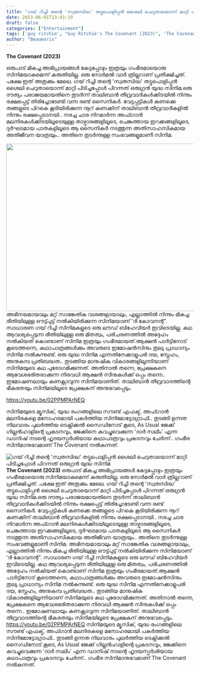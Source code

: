 ```yaml
---
title: "ഗയ്‌ റിച്ചി തന്റെ 'സ്വതസിദ്ധ' തട്ടുപൊളിപ്പൻ ശൈലി ചെറുതായൊന്ന് മാറ്റി പിടിച്ചപ്പോൾ പിറന്നത് ഒരുഗ്രൻ യുദ്ധ സിനിമ"
date: 2023-06-01T13:43:19
draft: false
categories: ["Entertainment"]
tags: ['guy ritchie', "Guy Ritchie's The Covenant (2023)", 'The Covenant (2023)']
author: "Beaumaris"
---
```


<strong>The Covenant (2023)</strong>

ഒരുപാട് മികച്ച അഭിപ്രായങ്ങൾ കേട്ടപ്പോഴും ഇത്രയും ഗംഭീരമായൊരു സിനിമയാകുമെന്ന് കരുതിയില്ല. ഒരു നോർമൽ വാർ ത്രില്ലറാണ് പ്രതീക്ഷിച്ചത്. പക്ഷേ ഇത് അതുക്കും മേലെ. ഗയ്‌ റിച്ചി തന്റെ 'സ്വതസിദ്ധ' തട്ടുപൊളിപ്പൻ ശൈലി ചെറുതായൊന്ന് മാറ്റി പിടിച്ചപ്പോൾ പിറന്നത് ഒരുഗ്രൻ യുദ്ധ സിനിമ.ഒരു ദൗത്യം പരാജയമായതിനെ തുടർന്ന് താലിബാൻ തീവ്രവാദികൾക്കിടയിൽ നിന്നും രക്ഷപ്പെട്ട് തിരിച്ചോടേണ്ടി വന്ന രണ്ട് സൈനികർ. വേട്ടപ്പട്ടികൾ കണക്കെ തങ്ങളുടെ പിറകെ കൂടിയിരിക്കുന്ന നൂറ് കണക്കിന് താലിബാൻ തീവ്രവാദികളിൽ നിന്നും രക്ഷപ്പെടാനയി.. നരച്ച ചാര നിറമാർന്ന അഫ്ഗാൻ മലനിരകൾക്കിടയിലൂടെയുള്ള താഴ്വാരങ്ങളിലൂടെ, ചെങ്കുത്തായ ഇറക്കങ്ങളിലൂടെ, ദുർഘടമായ പാതകളിലൂടെ ആ സൈനികർ നടത്തുന്ന അതിസാഹസികമായ അതിജീവന യാത്രയും.. അതിനെ തുടർന്നുള്ള സംഭവങ്ങളുമാണീ സിനിമ.

<a href="https://cdn.boolokam.com/articles/2023/06/dqqdddf.webp"><img class="size-large wp-image-397959 aligncenter" src="https://cdn.boolokam.com/articles/2023/06/dqqdddf-1024x576.webp" alt="" width="800" height="450" /></a>അഭിനയമായാലും മറ്റ് സാങ്കേതിക വശങ്ങളായാലും, എല്ലാത്തിൽ നിന്നും മികച്ച രീതിയിലുള്ള ഔട്ട്പുട്ട് നൽകിയിരിക്കുന്ന സിനിമയാണ് 'ദി കോവനന്റ്'. സാധാരണ ഗയ് റിച്ചി സിനിമകളുടെ ഒരു ലൗഡ് ബിഹേവിയർ ഇവിടെയില്ല. കഥ ആവശ്യപ്പെടുന്ന രീതിയിലുള്ള ഒരു മിതത്വം, പരിചരണത്തിൽ അദ്ദേഹം നൽകിയത് കൊണ്ടാണ് സിനിമ ഇത്രയും ഗംഭീരമായത്.ആക്ഷൻ പാർട്ടിനോട് കൂടെത്തന്നെ, കഥാപാത്രങ്ങൾക്കും അവരുടെ ഇമോഷൻസിനും തുല്യ പ്രാധാന്യം സിനിമ നൽകുന്നുണ്ട്. ഒരു യുദ്ധ സിനിമ എന്നതിനേക്കാളുപരി ദയ, സ്നേഹം, അനുകമ്പ പ്രതിബദ്ധത.. തുടങ്ങിയ മാനുഷിക വികാരങ്ങളിലൂന്നിയാണ് സിനിമയുടെ കഥ പുരോഗമിക്കുന്നത്. അതിനാൽ തന്നെ, പ്രേക്ഷകനെ ആവേശഭരിതരാക്കുന്ന നിരവധി ആക്ഷൻ സീനുകൾക്ക് ഒപ്പം തന്നെ.. ഇമോഷണലായും കണക്റ്റാവുന്ന സിനിമയാണിത്. താലിബാൻ തീവ്രവാദത്തിന്റെ ഭീകരതയും സിനിമയിലൂടെ പ്രേക്ഷകന് അനുഭവപ്പെടും.

https://youtu.be/02PPMPArNEQ

സിനിമയുടെ മ്യൂസിക്, യുദ്ധ രംഗങ്ങളിലെ സൗണ്ട് എഫക്ട്, അഫ്ഗാൻ മലനിരകളെ മനോഹരമായി പകർത്തിയ സിനിമോട്ടോഗ്രാഫി.. തുടങ്ങി ഉന്നത നിലവാരം പുലർത്തിയ ടെക്നിക്കൽ സൈഡിനോട് കൂടെ, As Usual ജേക്ക് ഗില്ലൻഹാളിന്റെ പ്രകടനവും, ജേക്കിനെ കവച്ചുവെക്കുന്ന 'ദാർ സലീം' എന്ന ഡാനിഷ് നടന്റെ ഹൃദയസ്പർശിയായ കഥാപാത്രവും പ്രകടനവും ചേർന്ന്.. ഗംഭീര സിനിമാനുഭവമാണ് The Covenant നൽകുന്നത്.


![ഗയ്‌ റിച്ചി തന്റെ 'സ്വതസിദ്ധ' തട്ടുപൊളിപ്പൻ ശൈലി ചെറുതായൊന്ന് മാറ്റി പിടിച്ചപ്പോൾ പിറന്നത് ഒരുഗ്രൻ യുദ്ധ സിനിമ](https://cdn.boolokam.com/articles/2023/06/dqqdddf-1024x576.webp)**The Covenant (2023)** ഒരുപാട് മികച്ച അഭിപ്രായങ്ങൾ കേട്ടപ്പോഴും ഇത്രയും ഗംഭീരമായൊരു സിനിമയാകുമെന്ന് കരുതിയില്ല. ഒരു നോർമൽ വാർ ത്രില്ലറാണ് പ്രതീക്ഷിച്ചത്. പക്ഷേ ഇത് അതുക്കും മേലെ. ഗയ്‌ റിച്ചി തന്റെ 'സ്വതസിദ്ധ' തട്ടുപൊളിപ്പൻ ശൈലി ചെറുതായൊന്ന് മാറ്റി പിടിച്ചപ്പോൾ പിറന്നത് ഒരുഗ്രൻ യുദ്ധ സിനിമ.ഒരു ദൗത്യം പരാജയമായതിനെ തുടർന്ന് താലിബാൻ തീവ്രവാദികൾക്കിടയിൽ നിന്നും രക്ഷപ്പെട്ട് തിരിച്ചോടേണ്ടി വന്ന രണ്ട് സൈനികർ. വേട്ടപ്പട്ടികൾ കണക്കെ തങ്ങളുടെ പിറകെ കൂടിയിരിക്കുന്ന നൂറ് കണക്കിന് താലിബാൻ തീവ്രവാദികളിൽ നിന്നും രക്ഷപ്പെടാനയി.. നരച്ച ചാര നിറമാർന്ന അഫ്ഗാൻ മലനിരകൾക്കിടയിലൂടെയുള്ള താഴ്വാരങ്ങളിലൂടെ, ചെങ്കുത്തായ ഇറക്കങ്ങളിലൂടെ, ദുർഘടമായ പാതകളിലൂടെ ആ സൈനികർ നടത്തുന്ന അതിസാഹസികമായ അതിജീവന യാത്രയും.. അതിനെ തുടർന്നുള്ള സംഭവങ്ങളുമാണീ സിനിമ. [](https://cdn.boolokam.com/articles/2023/06/dqqdddf.webp)അഭിനയമായാലും മറ്റ് സാങ്കേതിക വശങ്ങളായാലും, എല്ലാത്തിൽ നിന്നും മികച്ച രീതിയിലുള്ള ഔട്ട്പുട്ട് നൽകിയിരിക്കുന്ന സിനിമയാണ് 'ദി കോവനന്റ്'. സാധാരണ ഗയ് റിച്ചി സിനിമകളുടെ ഒരു ലൗഡ് ബിഹേവിയർ ഇവിടെയില്ല. കഥ ആവശ്യപ്പെടുന്ന രീതിയിലുള്ള ഒരു മിതത്വം, പരിചരണത്തിൽ അദ്ദേഹം നൽകിയത് കൊണ്ടാണ് സിനിമ ഇത്രയും ഗംഭീരമായത്.ആക്ഷൻ പാർട്ടിനോട് കൂടെത്തന്നെ, കഥാപാത്രങ്ങൾക്കും അവരുടെ ഇമോഷൻസിനും തുല്യ പ്രാധാന്യം സിനിമ നൽകുന്നുണ്ട്. ഒരു യുദ്ധ സിനിമ എന്നതിനേക്കാളുപരി ദയ, സ്നേഹം, അനുകമ്പ പ്രതിബദ്ധത.. തുടങ്ങിയ മാനുഷിക വികാരങ്ങളിലൂന്നിയാണ് സിനിമയുടെ കഥ പുരോഗമിക്കുന്നത്. അതിനാൽ തന്നെ, പ്രേക്ഷകനെ ആവേശഭരിതരാക്കുന്ന നിരവധി ആക്ഷൻ സീനുകൾക്ക് ഒപ്പം തന്നെ.. ഇമോഷണലായും കണക്റ്റാവുന്ന സിനിമയാണിത്. താലിബാൻ തീവ്രവാദത്തിന്റെ ഭീകരതയും സിനിമയിലൂടെ പ്രേക്ഷകന് അനുഭവപ്പെടും. https://youtu.be/02PPMPArNEQ സിനിമയുടെ മ്യൂസിക്, യുദ്ധ രംഗങ്ങളിലെ സൗണ്ട് എഫക്ട്, അഫ്ഗാൻ മലനിരകളെ മനോഹരമായി പകർത്തിയ സിനിമോട്ടോഗ്രാഫി.. തുടങ്ങി ഉന്നത നിലവാരം പുലർത്തിയ ടെക്നിക്കൽ സൈഡിനോട് കൂടെ, As Usual ജേക്ക് ഗില്ലൻഹാളിന്റെ പ്രകടനവും, ജേക്കിനെ കവച്ചുവെക്കുന്ന 'ദാർ സലീം' എന്ന ഡാനിഷ് നടന്റെ ഹൃദയസ്പർശിയായ കഥാപാത്രവും പ്രകടനവും ചേർന്ന്.. ഗംഭീര സിനിമാനുഭവമാണ് The Covenant നൽകുന്നത്.
